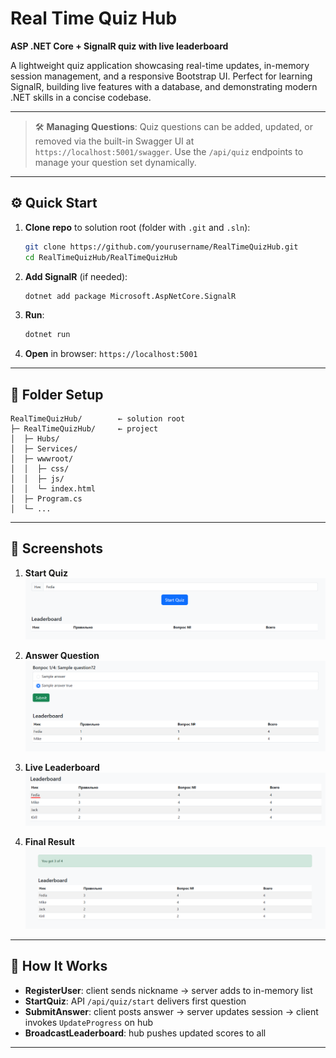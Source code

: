 # Real Time Quiz Hub

**ASP .NET Core + SignalR quiz with live leaderboard**

A lightweight quiz application showcasing real-time updates, in-memory session management, and a responsive Bootstrap UI. Perfect for learning SignalR, building live features with a database, and demonstrating modern .NET skills in a concise codebase.

---

> 🛠️ **Managing Questions**: Quiz questions can be added, updated, or removed via the built-in Swagger UI at `https://localhost:5001/swagger`. Use the `/api/quiz` endpoints to manage your question set dynamically.

---

## ⚙️ Quick Start

1. **Clone repo** to solution root (folder with `.git` and `.sln`):

   ```bash
   git clone https://github.com/yourusername/RealTimeQuizHub.git
   cd RealTimeQuizHub/RealTimeQuizHub
   ```
2. **Add SignalR** (if needed):

   ```bash
   dotnet add package Microsoft.AspNetCore.SignalR
   ```
3. **Run**:

   ```bash
   dotnet run
   ```
4. **Open** in browser: `https://localhost:5001`

---

## 📁 Folder Setup

```
RealTimeQuizHub/        ← solution root
├─ RealTimeQuizHub/     ← project
│  ├─ Hubs/
│  ├─ Services/
│  ├─ wwwroot/
│  │  ├─ css/
│  │  ├─ js/
│  │  └─ index.html
│  ├─ Program.cs
│  └─ ...
```

---

## 📸 Screenshots

1. **Start Quiz**
   ![Quiz Start](./screenshots/quiz_start.png)

2. **Answer Question**
   ![Quiz Question](./screenshots/quiz_question.png)

3. **Live Leaderboard**
   ![Leaderboard Live](./screenshots/leaderboard_live.png)

4. **Final Result**
   ![Final Result](./screenshots/final_result.png)

---

## 🔧 How It Works

* **RegisterUser**: client sends nickname → server adds to in-memory list
* **StartQuiz**: API `/api/quiz/start` delivers first question
* **SubmitAnswer**: client posts answer → server updates session → client invokes `UpdateProgress` on hub
* **BroadcastLeaderboard**: hub pushes updated scores to all

---


